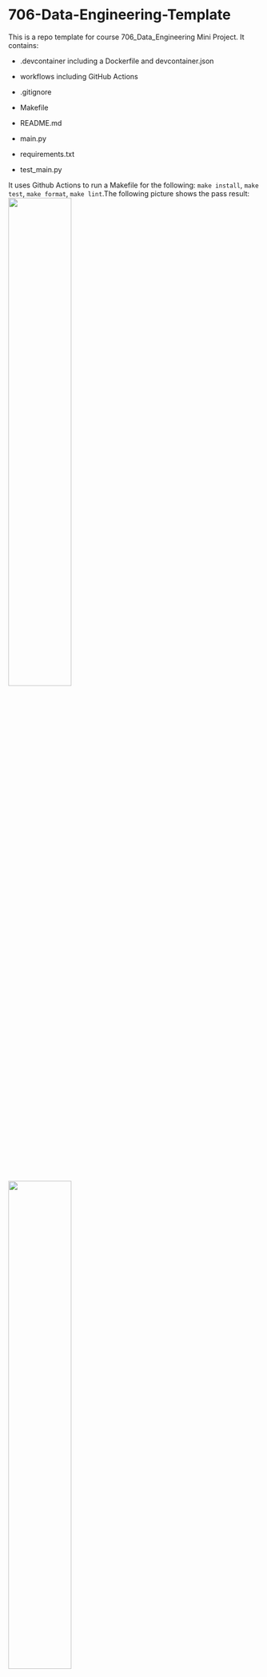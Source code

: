 # 706-Data-Engineering-Template

This is a repo template for course 706_Data_Engineering Mini Project. It contains:
- .devcontainer including a Dockerfile and devcontainer.json

- workflows including GitHub Actions

- .gitignore

- Makefile

- README.md 

- main.py

- requirements.txt

- test_main.py

It uses Github Actions to run a Makefile for the following: `make install`, `make test`, `make format`, `make lint`.The following picture shows the pass result:
<img decoding="async" src="https://github.com/carrieli15/706-Data-Engineering-Template/issues/1#issue-1885098942" width="50%">

<img decoding="async" src="https://github.com/carrieli15/706-Data-Engineering-Template/issues/2#issue-1885099594" width="50%">

<img decoding="async" src="https://github.com/carrieli15/706-Data-Engineering-Template/issues/3#issue-1885100877" width="50%">

<img decoding="async" src="https://github.com/carrieli15/706-Data-Engineering-Template/issues/4#issue-1885101545" width="50%">


